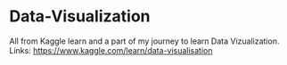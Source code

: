 # Data-Visualization
All from Kaggle learn and a part of my journey to learn Data Vizualization. 
Links: https://www.kaggle.com/learn/data-visualisation 
